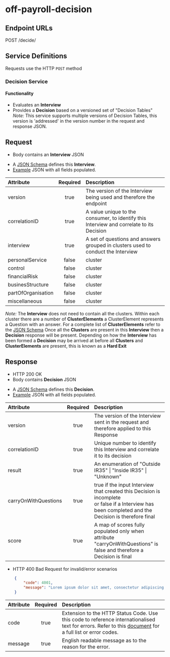 
# off-payroll-decision


## Endpoint URLs
POST /decide/

## Service Definitions

Requests use the HTTP `POST` method

### Decision Service

#### Functionality

* Evaluates an __Interview__
* Provides a __Decision__ based on a versioned set of "Decision Tables" _Note:_ This service supports multiple versions of Decision Tables, this version is 'addressed' in the version number in the request and response JSON. 


## Request

* Body contains an __Interview__ JSON
- A [JSON Schema](off-payroll-interview-schema.json) defines this __Interview__.
- [Example](off-payroll-interview-sample.json) JSON with all fields populated.


| Attribute        | Required           | Description                                                          |
| :---------------- |:------------------:| :--------------------------------------------------------------------|
| version          | true               | The version of the Interview being used and therefore the endpoint |
| correlationID    | true               | A value unique to the consumer, to identify this Interview and correlate to its Decision|
| interview       | true               | A set of questions and answers grouped in clusters used to conduct the Interview |
| personalService | false               | cluster |
| control           | false             | cluster |
| financialRisk   | false               | cluster |
| businesStructure| false               | cluster |
| partOfOrganisation| false             | cluster |
| miscellaneous| false                  | cluster |

 _Note:_ The __Interview__ does not need to contain all the clusters. Within each cluster there are a number of __ClusterElements__ a ClusterElement represents a Question with an answer. For a complete list of  __ClusterElements__ refer to the [JSON Schema](off-payroll-interview-schema.json) Once all the __Clusters__ are present in this __Interview__ then a __Decision__ response will be present. Depending on how the __Interview__ has been formed a __Decision__ may be arrived at before all __Clusters__ and __ClusterElements__ are present, this is known as a __Hard Exit__


## Response

* HTTP 200 OK
* Body contains __Decision__ JSON
- A [JSON Schema](off-payroll-decision-schema.json) defines this __Decision__.
- [Example](off-payroll-decision-sample.json) JSON with all fields populated.


| Attribute            | Required           | Description                                                                                                    |
| :------------------- |:------------------:| :--------------------------------------------------------------------------------------------------------------|
| version              | true               | The version of the Interview sent in the request and therefore applied to this Response                      |
| correlationID        | true               | Unique number to identify this Interview and correlate it to its  decision |
| result               | true               | An enumeration of "Outside IR35" &#124; "Inside IR35" &#124; "Unknown"|
| carryOnWithQuestions | true               | true if the input Interview that created this Decision is incomplete <br /> or false if a Interview has been completed and the Decision is therefore final|
| score                | true               | A map of scores fully populated only when attribute "carryOnWithQuestions" is false and therefore a Decision is final |


* HTTP 400 Bad Request for invalid/error scenarios

```json
	{
		"code": 4001,
		"message": "Lorem ipsum dolor sit amet, consectetur adipiscing elit"
	}
```

| Attribute         | Required           | Description                                                                                                 |
| :-----------------|:------------------:| :-----------------------------------------------------------------------------------------------------------|
| code              | true               | Extension to the HTTP Status Code. Use this code to reference internationalised text for errors. Refer to this [document](errors.md) for a full list or error codes. |
| message           | true               | English readable message as to the reason for the error.                                                    |

